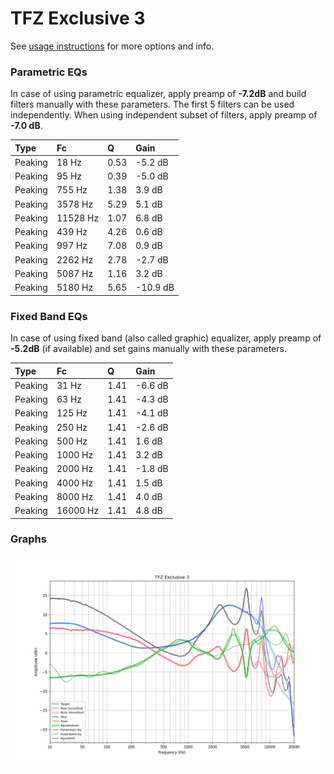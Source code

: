 # TFZ Exclusive 3
See [usage instructions](https://github.com/jaakkopasanen/AutoEq#usage) for more options and info.

### Parametric EQs
In case of using parametric equalizer, apply preamp of **-7.2dB** and build filters manually
with these parameters. The first 5 filters can be used independently.
When using independent subset of filters, apply preamp of **-7.0 dB**.

| Type    | Fc       |    Q | Gain     |
|:--------|:---------|:-----|:---------|
| Peaking | 18 Hz    | 0.53 | -5.2 dB  |
| Peaking | 95 Hz    | 0.39 | -5.0 dB  |
| Peaking | 755 Hz   | 1.38 | 3.9 dB   |
| Peaking | 3578 Hz  | 5.29 | 5.1 dB   |
| Peaking | 11528 Hz | 1.07 | 6.8 dB   |
| Peaking | 439 Hz   | 4.26 | 0.6 dB   |
| Peaking | 997 Hz   | 7.08 | 0.9 dB   |
| Peaking | 2262 Hz  | 2.78 | -2.7 dB  |
| Peaking | 5087 Hz  | 1.16 | 3.2 dB   |
| Peaking | 5180 Hz  | 5.65 | -10.9 dB |

### Fixed Band EQs
In case of using fixed band (also called graphic) equalizer, apply preamp of **-5.2dB**
(if available) and set gains manually with these parameters.

| Type    | Fc       |    Q | Gain    |
|:--------|:---------|:-----|:--------|
| Peaking | 31 Hz    | 1.41 | -6.6 dB |
| Peaking | 63 Hz    | 1.41 | -4.3 dB |
| Peaking | 125 Hz   | 1.41 | -4.1 dB |
| Peaking | 250 Hz   | 1.41 | -2.6 dB |
| Peaking | 500 Hz   | 1.41 | 1.6 dB  |
| Peaking | 1000 Hz  | 1.41 | 3.2 dB  |
| Peaking | 2000 Hz  | 1.41 | -1.8 dB |
| Peaking | 4000 Hz  | 1.41 | 1.5 dB  |
| Peaking | 8000 Hz  | 1.41 | 4.0 dB  |
| Peaking | 16000 Hz | 1.41 | 4.8 dB  |

### Graphs
![](./TFZ%20Exclusive%203.png)